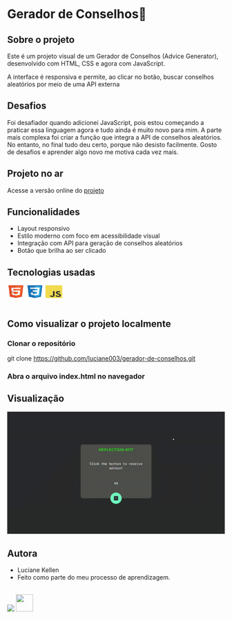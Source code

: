 # Gerador de Conselhos💫

## Sobre o projeto

Este é um projeto visual de um Gerador de Conselhos (Advice Generator), desenvolvido com HTML, CSS e agora com JavaScript.

A interface é responsiva e permite, ao clicar no botão, buscar conselhos aleatórios por meio de uma API externa

## Desafios

Foi desafiador quando adicionei JavaScript, pois estou começando a praticar essa linguagem agora e tudo ainda é muito novo para mim. A parte mais complexa foi criar a função que integra a API de conselhos aleatórios. No entanto, no final tudo deu certo, porque não desisto facilmente. Gosto de desafios e aprender algo novo me motiva cada vez mais.

## Projeto no ar
Acesse a versão online do [projeto](https://luciane003.github.io/gerador-de-conselhos/)

## Funcionalidades
- Layout responsivo
- Estilo moderno com foco em acessibilidade visual
- Integração com API para geração de conselhos aleatórios
- Botão que brilha ao ser clicado

## Tecnologias usadas

<div style="display: inline_block">
  <img align="center" alt="HTML" height="30" width="40" src="https://raw.githubusercontent.com/devicons/devicon/master/icons/html5/html5-original.svg">
  <img align="center" alt="CSS" height="30" width="40" src="https://raw.githubusercontent.com/devicons/devicon/master/icons/css3/css3-original.svg">
  <img align="center" alt="JavaScript" height="30" width="40" src="https://raw.githubusercontent.com/devicons/devicon/master/icons/javascript/javascript-original.svg">
</div><br>

## Como visualizar o projeto localmente
### Clonar o repositório
git clone https://github.com/luciane003/gerador-de-conselhos.git
### Abra o arquivo index.html no navegador

## Visualização

![Demonstração do projeto](./src/design/advice-gerenator-gif.gif)

## Autora 
-  Luciane Kellen
- Feito como parte do meu processo de aprendizagem.
<div style="display: inline_block"><br> 
  <a href="https://www.linkedin.com/feed/" target="_blank"><img src="https://img.shields.io/badge/-LinkedIn-%230077B5?style=for-the-badge&logo=linkedin&logoColor=white" target="_blank"></a>
  <a href="https://wa.me/5517996417374" target="_blank"><img  height="40" width="40" src="https://github.com/user-attachments/assets/da75e70c-b550-4684-8548-ff61fecc7c7e" target="_blank"></a>
</div>
